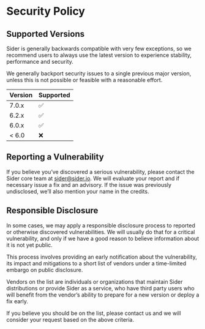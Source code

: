 # Security Policy

## Supported Versions

Sider is generally backwards compatible with very few exceptions, so we
recommend users to always use the latest version to experience stability,
performance and security.

We generally backport security issues to a single previous major version,
unless this is not possible or feasible with a reasonable effort.

| Version | Supported          |
| ------- | ------------------ |
| 7.0.x   | :white_check_mark: |
| 6.2.x   | :white_check_mark: |
| 6.0.x   | :white_check_mark: |
| < 6.0   | :x:                |

## Reporting a Vulnerability

If you believe you’ve discovered a serious vulnerability, please contact the
Sider core team at sider@sider.io. We will evaluate your report and if
necessary issue a fix and an advisory. If the issue was previously undisclosed,
we’ll also mention your name in the credits.

## Responsible Disclosure

In some cases, we may apply a responsible disclosure process to reported or
otherwise discovered vulnerabilities. We will usually do that for a critical
vulnerability, and only if we have a good reason to believe information about
it is not yet public.

This process involves providing an early notification about the vulnerability,
its impact and mitigations to a short list of vendors under a time-limited
embargo on public disclosure.

Vendors on the list are individuals or organizations that maintain Sider
distributions or provide Sider as a service, who have third party users who
will benefit from the vendor’s ability to prepare for a new version or deploy a
fix early.

If you believe you should be on the list, please contact us and we will
consider your request based on the above criteria.
